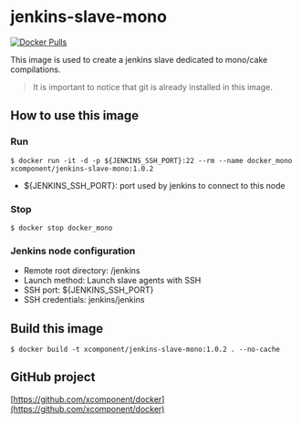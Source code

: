 # jenkins-slave-mono

[![Docker Pulls](https://img.shields.io/docker/pulls/xcomponent/jenkins-slave-mono.svg)](https://store.docker.com/community/images/xcomponent/jenkins-slave-mono)

This image is used to create a jenkins slave dedicated to mono/cake compilations.
> It is important to notice that git is already installed in this image.

## How to use this image

### Run

```
$ docker run -it -d -p ${JENKINS_SSH_PORT}:22 --rm --name docker_mono xcomponent/jenkins-slave-mono:1.0.2
```
* ${JENKINS_SSH_PORT}: port used by jenkins to connect to this node 

### Stop

```
$ docker stop docker_mono
```

### Jenkins node configuration

* Remote root directory: /jenkins
* Launch method: Launch slave agents with SSH
* SSH port: ${JENKINS_SSH_PORT}
* SSH credentials: jenkins/jenkins

## Build this image

```
$ docker build -t xcomponent/jenkins-slave-mono:1.0.2 . --no-cache
```

## GitHub project

[https://github.com/xcomponent/docker](https://github.com/xcomponent/docker)
